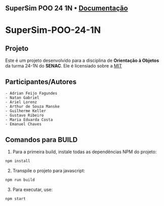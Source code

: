 **SuperSim POO 24 1N** • [Documentação](docs/README.md)
---

# SuperSim-POO-24-1N

## Projeto
Este é um projeto desenvolvido para a disciplina de **Orientação à Objetos** da turma 24-1N do **SENAC**. Ele é licensiado sobre a [MIT](./LICENSE)

## Participantes/Autores
	- Adrian Feijo Fagundes
	- Natan Gabriel
	- Ariel Lorenz
	- Arthur de Souza Manske
	- Guilherme Keller
	- Gustavo Ribeiro
	- Maria Eduarda Costa
	- Emanuel Chaves

## Comandos para BUILD
1. Para a primeira build, instale todas as dependências NPM do projeto:
```bash
npm install
```
2. Transpile o projeto para javascript:
```bash
npm run build
```
3. Para executar, use:
```bash
npm start
```
